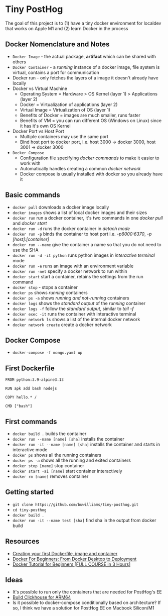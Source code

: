 # Tiny PostHog

The goal of this project is to (1) have a tiny docker environment for localdev that works on Apple M1 and (2) learn Docker in the process

## Docker Nomenclature and Notes

- `Docker Image` - the actual package, **artifact** which can be shared with others
- `Docker Container` - a *running* instance of a docker image, file system is virtual, contains a port for communication
- Docker run - only fetches the layers of a image it doesn't already have locally
- Docker vs Virtual Machine
    - Operating System = Hardware > OS Kernel (layer 1) > Applications (layer 2)
    - Docker = Virtualization of applications (layer 2)
    - Virtual Image = Virtualization of OS (layer 1)
    - Benefits of Docker = images are much smaller, runs faster
    - Benefits of VM = you can run different OS (Windows on Linux) since it has it's own OS Kernel
- Docker Port vs Host Port
    - Multiple containers may use the same port
    - Bind host port to docker port, i.e. host 3000 -> docker 3000, host 3001 -> docker 3000
- `Docker Compose`
    - Configuration file specifying *docker commands* to make it easier to work with
    - Automatically handles creating a common *docker network*
    - Docker compose is usually installed with docker so you already have it

## Basic commands

- `docker pull` downloads a docker image locally
- `docker images` shows a list of local docker images and their sizes
- `docker run` run a docker container, it's two commands in one *docker pull* and *docker start*
- `docker run -d` runs the docker container in *detach mode*
- `docker run -p` binds the container to host port i.e. *-p6000:6370*, *-p [host]:[container]*
- `docker run --name` give the container a name so that you do not need to use the SHA
- `docker run -d -it python` runs python images in *interactive terminal* mode
- `docker run -e` runs an image with an environment variable
- `docker run -net` specify a docker network to run within
- `docker start` start a container, retains the settings from the run command
- `docker stop` - stops a container
- `docker ps` shows *running* containers
- `docker ps -a` shows *running and not-running* containers
- `docker logs` shows the *standard output* of the *running* container
- `docker logs -f` follow the *standard output*, similar to *tail -f*
- `docker exec -it` runs the container with interactive terminal
- `docker network ls` shows a list of the internal docker network
- `docker network create` create a docker network

## Docker Compose

- `docker-compose -f mongo.yaml up`

## First Dockerfile

```docker
FROM python:3.9-alpine3.13

RUN apk add bash nodejs

COPY hello.* /

CMD ["bash"]
```

## First commands

 - `docker build .` builds the container
 - `docker run --name [name] [sha]` installs the container
 - `docker run -it --name [name] [sha]` installs the container and starts in interactive mode
 - `docker ps` shows all the running containers
 - `docker ps -a` shows all the running and exited containers
 - `docker stop [name]` stop container
 - `docker start -ai [name]` start container interactively
 - `docker rm [name]` removes container

## Getting started

- `git clone https://github.com/buwilliams/tiny-posthog.git`
- `cd tiny-posthog`
- `docker build .`
- `docker run -it --name test [sha]` find sha in the output from docker build

 ## Resources

 - [Creating your first Dockerfile, image and container](https://www.youtube.com/watch?v=hnxI-K10auY)
 - [Docker For Beginners: From Docker Desktop to Deployment](https://www.youtube.com/watch?v=i7ABlHngi1Q)
 - [Docker Tutorial for Beginners [FULL COURSE in 3 Hours]](https://www.youtube.com/watch?v=3c-iBn73dDE)

 ## Ideas

 - It's possible to run only the containers that are needed for PostHog's EE
 - [Build Clickhouse for ARM64](https://clickhouse.tech/docs/en/development/build-cross-arm/)
 - Is it possible to docker-compose conditionally based on architecture? If so, I think we have a solution for PostHog EE on Macbook Silicon/M1